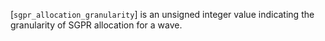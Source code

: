 [`sgpr_allocation_granularity`] is
an unsigned integer value indicating the granularity of SGPR allocation
for a wave.
